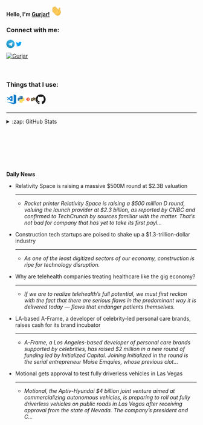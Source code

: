 #### Hello, I'm [Gurjar!](https://GurjarKing.github.io) <img src="https://raw.githubusercontent.com/ABSphreak/ABSphreak/master/gifs/Hi.gif" width="30px"></h2>


### Connect with me:

[<img align="left" alt="Gurjar | Telegram" width="22px" src="https://raw.githubusercontent.com/github/explore/80688e429a7d4ef2fca1e82350fe8e3517d3494d/topics/telegram/telegram.png" />][Telegram]
[<img align="left" alt="Gurjar | Twitter" width="22px" src="https://raw.githubusercontent.com/github/explore/80688e429a7d4ef2fca1e82350fe8e3517d3494d/topics/twitter/twitter.png" />][Twitter]
<br >
<br >
<a href="https://github.com/GurjarKing"><img src="https://komarev.com/ghpvc/?username=GurjarKing" alt="Gurjar" /></a> <br />
<br />
<br />
<!-- <br >

![](https://visitor-badge.glitch.me/badge?page_id=GurjarKing)

<br /> -->

### Things that I use:

[<img align="left" alt="Visual Studio Code" width="26px" src="https://raw.githubusercontent.com/github/explore/80688e429a7d4ef2fca1e82350fe8e3517d3494d/topics/visual-studio-code/visual-studio-code.png" />][VSCode]
[<img align="left" alt="Python" width="26px" src="https://raw.githubusercontent.com/github/explore/80688e429a7d4ef2fca1e82350fe8e3517d3494d/topics/python/python.png" />][Python]
[<img align="left" alt="Git" width="26px" src="https://raw.githubusercontent.com/github/explore/80688e429a7d4ef2fca1e82350fe8e3517d3494d/topics/git/git.png" />][Git]
[<img align="left" alt="GitHub" width="26px" src="https://raw.githubusercontent.com/github/explore/78df643247d429f6cc873026c0622819ad797942/topics/github/github.png" />][Github]

<br />
<br />

---
<details>
  <summary>:zap: GitHub Stats</summary>

<img align="left" alt="Gurjar's Github Stats" src="https://github-readme-stats.vercel.app/api?username=GurjarKing&show_icons=true&hide_border=true&count_private=true&include_all_commit=true&theme=algolia" />

</details>

<!-- ### 🔔 My latest tweet
<a href="https://twitter.com/Gurjar_King43" target="_blank">
	<img src="https://github.com/GurjarKing/GurjarKing/raw/master/tweet.png" width="70%" align="center" alt="Click to view on Twitter" title="My latest tweet, as an image"/>
</a> -->
<br>

<pre>

</pre>

<!-- **Quote of the hour:**

{qoth}

~ {qoth_author}
<pre>

</pre> -->
<br>
<pre>


</pre>
<strong>Daily News</strong>
  
  - Relativity Space is raising a massive $500M round at $2.3B valuation
     <hr/>
     
      - *Rocket printer Relativity Space is raising a $500 million D round, valuing the launch provider at $2.3 billion, as reported by CNBC and confirmed to TechCrunch by sources familiar with the matter. That’s not bad for company that has yet to take its first payl…*
     
  - Construction tech startups are poised to shake up a $1.3-trillion-dollar industry
      <hr/>
      
      - *As one of the least digitized sectors of our economy, construction is ripe for technology disruption.*
      
  - Why are telehealth companies treating healthcare like the gig economy?
      <hr/>
      
      - *If we are to realize telehealth’s full potential, we must first reckon with the fact that there are serious flaws in the predominant way it is delivered today — flaws that endanger patients themselves.*
      
  - LA-based A-Frame, a developer of celebrity-led personal care brands, raises cash for its brand incubator
      <hr/>
      
      - *A-Frame, a Los Angeles-based developer of personal care brands supported by celebrities, has raised $2 million in a new round of funding led by Initialized Capital. Joining Initialized in the round is the serial entrepreneur Moise Emquies, whose previous clot…*
       
  - Motional gets approval to test fully driverless vehicles in Las Vegas
      <hr/>
       
       - *Motional, the Aptiv-Hyundai $4 billion joint venture aimed at commercializing autonomous vehicles, is preparing to roll out fully driverless vehicles on public roads in Las Vegas after receiving approval from the state of Nevada. The company’s president and C…*
      

<br />

[VSCode]: https://code.visualstudio.com/
[Python]: https://www.python.org/
[Git]: https://git-scm.com/
[Github]: https://github.com/
[Telegram]: https://t.me/Gurjar_King/
[Twitter]: https://twitter.com/Gurjar_King43/
